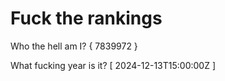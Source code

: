 # Fuck the rankings

Who the hell am I?
{ 7839972 }

What fucking year is it?
[ 2024-12-13T15:00:00Z ]
